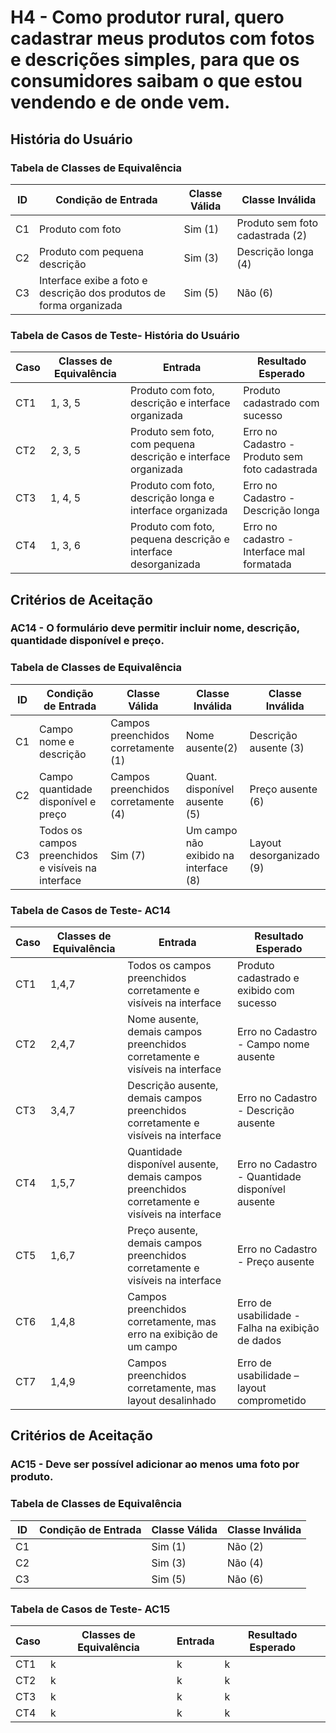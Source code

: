 # H4 - Como produtor rural, quero cadastrar meus produtos com fotos e descrições simples, para que os consumidores saibam o que estou vendendo e de onde vem.

## História do Usuário

### Tabela de Classes de Equivalência

| ID  | Condição de Entrada                         | Classe Válida | Classe Inválida |
|-----|---------------------------------------------|----------------|------------------|
| C1  | Produto com foto | Sim  (1)          | Produto sem foto cadastrada    (2)         |
| C2  | Produto com pequena descrição  | Sim  (3)          | Descrição longa  (4)    |
| C3  | Interface exibe a foto e descrição dos produtos de forma organizada   | Sim  (5)         | Não      (6)        |

### Tabela de Casos de Teste- História do Usuário 
| Caso | Classes de Equivalência                                   | Entrada                                               | Resultado Esperado |
|------|------------------------------------------------------------|--------------------------------------------------------|--------------------|
| CT1  | 1, 3, 5   | Produto com foto, descrição e interface organizada | Produto cadastrado com sucesso|
| CT2  | 2, 3, 5   | Produto sem foto, com pequena descrição e interface organizada | Erro no Cadastro - Produto sem foto cadastrada |
| CT3  | 1, 4, 5   | Produto com foto, descrição longa e interface organizada       | Erro no Cadastro - Descrição longa|
| CT4  | 1, 3, 6   | Produto com foto, pequena descrição e interface desorganizada  | Erro no cadastro - Interface mal formatada |

## Critérios de Aceitação
### AC14 - O formulário deve permitir incluir nome, descrição, quantidade disponível e preço.

### Tabela de Classes de Equivalência
| ID  | Condição de Entrada                         | Classe Válida | Classe Inválida | Classe Inválida    |
|-----|---------------------------------------------|----------------|------------------|------------------|
| C1  | Campo nome e descrição        | Campos preenchidos corretamente (1)  | Nome ausente(2) | Descrição ausente (3)   |
| C2  | Campo quantidade disponível e preço | Campos preenchidos corretamente (4) | Quant. disponível ausente (5) |  Preço ausente (6)|
| C3  | Todos os campos preenchidos e visíveis na interface  | Sim  (7)  | Um campo não exibido na interface (8)| Layout desorganizado (9)|

### Tabela de Casos de Teste- AC14
| Caso | Classes de Equivalência                                   | Entrada                                               | Resultado Esperado |
|------|------------------------------------------------------------|--------------------------------------------------------|--------------------|
| CT1  | 1,4,7 | Todos os campos preenchidos corretamente e visíveis na interface | Produto cadastrado e exibido com sucesso|
| CT2  | 2,4,7 | Nome ausente, demais campos preenchidos corretamente e visíveis na interface| Erro no Cadastro - Campo nome ausente |
| CT3  | 3,4,7 | Descrição ausente, demais campos preenchidos corretamente e visíveis na interface|  Erro no Cadastro - Descrição ausente |
| CT4  | 1,5,7 | Quantidade disponível ausente, demais campos preenchidos corretamente e visíveis na interface|  Erro no Cadastro - Quantidade disponível ausente |
| CT5  | 1,6,7 | Preço ausente, demais campos preenchidos corretamente e visíveis na interface|  Erro no Cadastro - Preço ausente|
| CT6  | 1,4,8 | Campos preenchidos corretamente, mas erro na exibição de um campo |  Erro de usabilidade - Falha na exibição de dados |
| CT7  | 1,4,9 | Campos preenchidos corretamente, mas layout desalinhado| Erro de usabilidade – layout comprometido|

## Critérios de Aceitação
### AC15 - Deve ser possível adicionar ao menos uma foto por produto.

### Tabela de Classes de Equivalência
| ID  | Condição de Entrada                         | Classe Válida | Classe Inválida |
|-----|---------------------------------------------|----------------|------------------|
| C1  |         | Sim  (1)          | Não     (2)         |
| C2  |  | Sim  (3)          | Não     (4)         |
| C3  |    | Sim  (5)         | Não      (6)        |

### Tabela de Casos de Teste- AC15
| Caso | Classes de Equivalência                                   | Entrada                                               | Resultado Esperado |
|------|------------------------------------------------------------|--------------------------------------------------------|--------------------|
| CT1  |k                              | k | k|
| CT2  | k                          | k    | k  |
| CT3  | k                          |k        |  k |
| CT4  | k                           | k          |       k |
